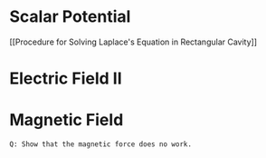 
# Scalar Potential

[[Procedure for Solving Laplace's Equation in Rectangular Cavity]]


# Electric Field II


# Magnetic Field

	Q: Show that the magnetic force does no work. 

